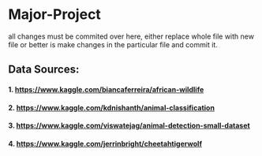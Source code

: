 # Major-Project
all changes must be commited over here, either replace whole file with new file or better is make changes in the particular file and commit it.
 
 
## Data Sources: 
#### 1. https://www.kaggle.com/biancaferreira/african-wildlife
#### 2. https://www.kaggle.com/kdnishanth/animal-classification
#### 3. https://www.kaggle.com/viswatejag/animal-detection-small-dataset
#### 4. https://www.kaggle.com/jerrinbright/cheetahtigerwolf
